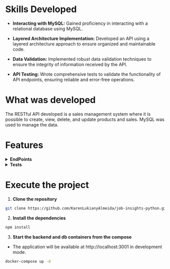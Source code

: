 
# Skills Developed

- __Interacting with MySQL:__ Gained proficiency in interacting with a relational database using MySQL.
  
- __Layered Architecture Implementation:__ Developed an API using a layered architecture approach to ensure organized and maintainable code.
  
- __Data Validation:__ Implemented robust data validation techniques to ensure the integrity of information received by the API.
  
- __API Testing:__ Wrote comprehensive tests to validate the functionality of API endpoints, ensuring reliable and error-free operations.

# What was developed

The RESTful API developed is a sales management system where it is possible to create, view, delete, and update products and sales. MySQL was used to manage the data.

# Features

<details>
  <summary><strong>EndPoints</strong></summary><br />

  > The test verifies if the function correctly returns the number of occurrences of the specified word.
  >
  > - Command to run the test in the terminal:
  >
  > ```bash
  > python3 -m pytest tests/counter/test_counter.py
  > ```

</details>

<details>
  <summary><strong>Tests</strong></summary><br />

  > - Method read: Responsible for opening the CSV file and returning the data as a list of dictionaries.
  >     
  > - Method get_unique_job_types: Responsible for returning a list of unique values present in the `job_type` column of the CSV file.
  >     
  > - Method filter_by_multiple_criteria: Allows filtering jobs by job type.

</details>

# Execute the project

1. __Clone the repository__

```bash
git clone https://github.com/KarenLukianyAlmeida/job-insights-python.git
```

2. __Install the dependencies__
   
```bash
npm install
```
3. __Start the backend and db containers from the compose__

- The application will be available at http://localhost:3001 in development mode.

```bash
docker-compose up -d
```
